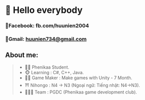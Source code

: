 # 👋 Hello everybody 
 ### 📖Facebook: fb.com/huunien2004
 ### 📨Gmail: huunien734@gmail.com
## About me:
>- 👨‍🎓 Phenikaa Student.
>- 🐵 Learning : C#, C++, Java.
>- 👨‍💻 Game Maker : Make games with Unity - 7 Month.
>- ⛩️ Nihongo : N4 -> N3 (Ngoại ngữ: Tiếng nhật: N4->N3).
>- 🧑‍🤝‍🧑 Team : PGDC (Phenikaa game development club).
